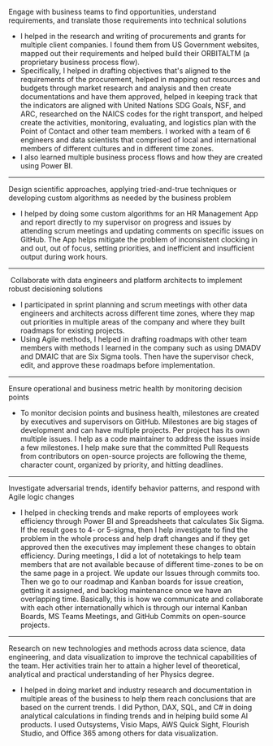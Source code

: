 Engage with business teams to find opportunities, understand requirements, and translate those requirements into technical solutions

* I helped in the research and writing of procurements and grants for multiple client companies. I found them from US Government websites, mapped out their requirements and helped build their ORBITALTM (a proprietary business process flow).
* Specifically, I helped in drafting objectives that's aligned to the requirements of the procurement, helped in mapping out resources and budgets through market research and analysis and then create documentations and have them approved, helped in keeping track that the indicators are aligned with United Nations SDG Goals, NSF, and ARC, researched on the NAICS codes for the right transport, and helped create the activities, monitoring, evaluating, and logistics plan with the Point of Contact and other team members. I worked with a team of 6 engineers and data scientists that comprised of local and international members of different cultures and in different time zones.
* I also learned multiple business process flows and how they are created using Power BI.

---

Design scientific approaches, applying tried-and-true techniques or developing custom algorithms as needed by the business problem

* I helped by doing some custom algorithms for an HR Management App and report directly to my supervisor on progress and issues by attending scrum meetings and updating comments on specific issues on GitHub. The App helps mitigate the problem of inconsistent clocking in and out, out of focus, setting priorities, and inefficient and insufficient output during work hours.

---

&nbsp;Collaborate with data engineers and platform architects to implement robust decisioning solutions

* I participated in sprint planning and scrum meetings with other data engineers and architects across different time zones, where they map out priorities in multiple areas of the company and where they built roadmaps for existing projects.
* Using Agile methods, I helped in drafting roadmaps with other team members with methods I learned in the company such as using DMADV and DMAIC that are Six Sigma tools. Then have the supervisor check, edit, and approve these roadmaps before implementation.
 

---

Ensure operational and business metric health by monitoring decision points

* To monitor decision points and business health, milestones are created by executives and supervisors on GitHub. Milestones are big stages of development and can have multiple projects. Per project has its own multiple issues. I help as a code maintainer to address the issues inside a few milestones. I help make sure that the committed Pull Requests from contributors on open-source projects are following the theme, character count, organized by priority, and hitting deadlines.

---

Investigate adversarial trends, identify behavior patterns, and respond with Agile logic changes

* I helped in checking trends and make reports of employees work efficiency through Power BI and Spreadsheets that calculates Six Sigma. If the result goes to 4- or 5-sigma, then I help investigate to find the problem in the whole process and help draft changes and if they get approved then the executives may implement these changes to obtain efficiency. During meetings, I did a lot of notetakings to help team members that are not available because of different time-zones to be on the same page in a project. We update our Issues through commits too. Then we go to our roadmap and Kanban boards for issue creation, getting it assigned, and backlog maintenance once we have an overlapping time. Basically, this is how we communicate and collaborate with each other internationally which is through our internal Kanban Boards, MS Teams Meetings, and GitHub Commits on open-source projects.

---

Research on new technologies and methods across data science, data engineering, and data visualization to improve the technical capabilities of the team. Her activities train her to attain a higher level of theoretical, analytical and practical understanding of her Physics degree.&nbsp;

* I helped in doing market and industry research and documentation in multiple areas of the business to help them reach conclusions that are based on the current trends. I did Python, DAX, SQL, and C# in doing analytical calculations in finding trends and in helping build some AI products. I used Outsystems, Visio Maps, AWS Quick Sight, Flourish Studio, and Office 365 among others for data visualization.